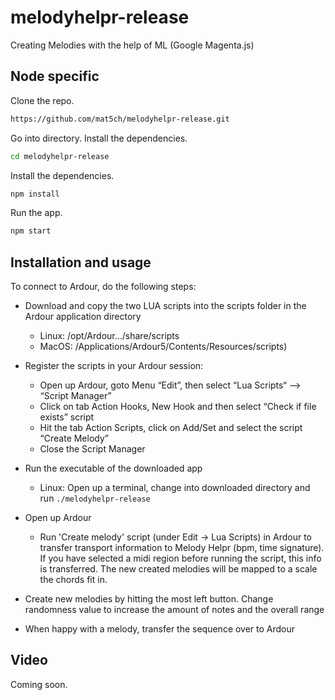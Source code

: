 # melodyhelpr-release
Creating Melodies with the help of ML (Google Magenta.js)

## Node specific

Clone the repo.
```bash
https://github.com/mat5ch/melodyhelpr-release.git
```

Go into directory.
Install the dependencies.
```bash
cd melodyhelpr-release
```

Install the dependencies.
```bash
npm install
```

Run the app.
```bash
npm start
```

## Installation and usage

To connect to Ardour, do the following steps:
- Download and copy the two LUA scripts into the scripts folder in the Ardour application directory
  - Linux: /opt/Ardour.../share/scripts
  - MacOS: /Applications/Ardour5/Contents/Resources/scripts)
- Register the scripts in your Ardour session:
  - Open up Ardour, goto Menu “Edit”, then select “Lua Scripts“ —> “Script Manager”    
  - Click on tab Action Hooks, New Hook and then select “Check if file exists” script
  - Hit the tab Action Scripts, click on Add/Set and select the script “Create Melody”
  - Close the Script Manager

- Run the executable of the downloaded app
  - Linux: Open up a terminal, change into downloaded directory and run `./melodyhelpr-release`
- Open up Ardour 
  - Run 'Create melody' script (under Edit -> Lua Scripts) in Ardour to transfer transport information to Melody Helpr (bpm, time signature). If you have selected a midi region before running the script, this info is transferred. The new created melodies will be mapped to a scale the chords fit in.
- Create new melodies by hitting the most left button. Change randomness value to increase the amount of notes and the overall range
- When happy with a melody, transfer the sequence over to Ardour

## Video

Coming soon.
